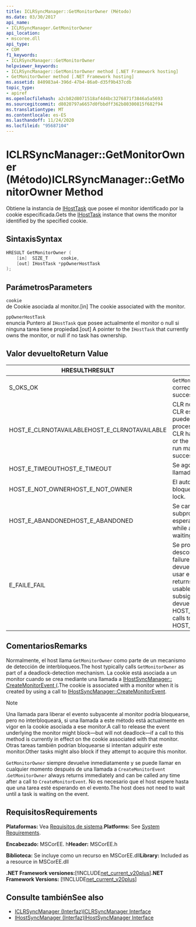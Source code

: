 ```yaml
---
title: ICLRSyncManager::GetMonitorOwner (Método)
ms.date: 03/30/2017
api_name:
- ICLRSyncManager.GetMonitorOwner
api_location:
- mscoree.dll
api_type:
- COM
f1_keywords:
- ICLRSyncManager::GetMonitorOwner
helpviewer_keywords:
- ICLRSyncManager::GetMonitorOwner method [.NET Framework hosting]
- GetMonitorOwner method [.NET Framework hosting]
ms.assetid: 840983a4-396d-47b4-86a0-d35f9b437cdb
topic_type:
- apiref
ms.openlocfilehash: a2cb82d8071518af4d4bc3276871f3846a5a5693
ms.sourcegitcommit: d8020797a6657d0fbbdff362b80300815f682f94
ms.translationtype: MT
ms.contentlocale: es-ES
ms.lasthandoff: 11/24/2020
ms.locfileid: "95687104"
---
```

# <a name="iclrsyncmanagergetmonitorowner-method"></a><span data-ttu-id="22a28-102">ICLRSyncManager::GetMonitorOwner (Método)</span><span class="sxs-lookup"><span data-stu-id="22a28-102">ICLRSyncManager::GetMonitorOwner Method</span></span>

<span data-ttu-id="22a28-103">Obtiene la instancia de [IHostTask](ihosttask-interface.md) que posee el monitor identificado por la cookie especificada.</span><span class="sxs-lookup"><span data-stu-id="22a28-103">Gets the [IHostTask](ihosttask-interface.md) instance that owns the monitor identified by the specified cookie.</span></span>  
  
## <a name="syntax"></a><span data-ttu-id="22a28-104">Sintaxis</span><span class="sxs-lookup"><span data-stu-id="22a28-104">Syntax</span></span>  
  
```cpp  
HRESULT GetMonitorOwner (  
    [in]  SIZE_T     cookie,  
    [out] IHostTask *ppOwnerHostTask  
);  
```  
  
## <a name="parameters"></a><span data-ttu-id="22a28-105">Parámetros</span><span class="sxs-lookup"><span data-stu-id="22a28-105">Parameters</span></span>  

 `cookie`  
 <span data-ttu-id="22a28-106">de Cookie asociada al monitor.</span><span class="sxs-lookup"><span data-stu-id="22a28-106">[in] The cookie associated with the monitor.</span></span>  
  
 `ppOwnerHostTask`  
 <span data-ttu-id="22a28-107">enuncia Puntero al `IHostTask` que posee actualmente el monitor o null si ninguna tarea tiene propiedad.</span><span class="sxs-lookup"><span data-stu-id="22a28-107">[out] A pointer to the `IHostTask` that currently owns the monitor, or null if no task has ownership.</span></span>  
  
## <a name="return-value"></a><span data-ttu-id="22a28-108">Valor devuelto</span><span class="sxs-lookup"><span data-stu-id="22a28-108">Return Value</span></span>  
  
|<span data-ttu-id="22a28-109">HRESULT</span><span class="sxs-lookup"><span data-stu-id="22a28-109">HRESULT</span></span>|<span data-ttu-id="22a28-110">Descripción</span><span class="sxs-lookup"><span data-stu-id="22a28-110">Description</span></span>|  
|-------------|-----------------|  
|<span data-ttu-id="22a28-111">S_OK</span><span class="sxs-lookup"><span data-stu-id="22a28-111">S_OK</span></span>|<span data-ttu-id="22a28-112">`GetMonitorOwner` se devolvió correctamente.</span><span class="sxs-lookup"><span data-stu-id="22a28-112">`GetMonitorOwner` returned successfully.</span></span>|  
|<span data-ttu-id="22a28-113">HOST_E_CLRNOTAVAILABLE</span><span class="sxs-lookup"><span data-stu-id="22a28-113">HOST_E_CLRNOTAVAILABLE</span></span>|<span data-ttu-id="22a28-114">CLR no se ha cargado en un proceso o CLR está en un estado en el que no puede ejecutar código administrado ni procesar la llamada correctamente.</span><span class="sxs-lookup"><span data-stu-id="22a28-114">The CLR has not been loaded into a process, or the CLR is in a state in which it cannot run managed code or process the call successfully.</span></span>|  
|<span data-ttu-id="22a28-115">HOST_E_TIMEOUT</span><span class="sxs-lookup"><span data-stu-id="22a28-115">HOST_E_TIMEOUT</span></span>|<span data-ttu-id="22a28-116">Se agotó el tiempo de espera de la llamada.</span><span class="sxs-lookup"><span data-stu-id="22a28-116">The call timed out.</span></span>|  
|<span data-ttu-id="22a28-117">HOST_E_NOT_OWNER</span><span class="sxs-lookup"><span data-stu-id="22a28-117">HOST_E_NOT_OWNER</span></span>|<span data-ttu-id="22a28-118">El autor de la llamada no posee el bloqueo.</span><span class="sxs-lookup"><span data-stu-id="22a28-118">The caller does not own the lock.</span></span>|  
|<span data-ttu-id="22a28-119">HOST_E_ABANDONED</span><span class="sxs-lookup"><span data-stu-id="22a28-119">HOST_E_ABANDONED</span></span>|<span data-ttu-id="22a28-120">Se canceló un evento mientras un subproceso o fibra bloqueados estaba esperando en él.</span><span class="sxs-lookup"><span data-stu-id="22a28-120">An event was canceled while a blocked thread or fiber was waiting on it.</span></span>|  
|<span data-ttu-id="22a28-121">E_FAIL</span><span class="sxs-lookup"><span data-stu-id="22a28-121">E_FAIL</span></span>|<span data-ttu-id="22a28-122">Se produjo un error grave desconocido.</span><span class="sxs-lookup"><span data-stu-id="22a28-122">An unknown catastrophic failure occurred.</span></span> <span data-ttu-id="22a28-123">Cuando un método devuelve E_FAIL, CLR ya no se puede usar en el proceso.</span><span class="sxs-lookup"><span data-stu-id="22a28-123">When a method returns E_FAIL, the CLR is no longer usable within the process.</span></span> <span data-ttu-id="22a28-124">Las llamadas subsiguientes a métodos de hospedaje devuelven HOST_E_CLRNOTAVAILABLE.</span><span class="sxs-lookup"><span data-stu-id="22a28-124">Subsequent calls to hosting methods return HOST_E_CLRNOTAVAILABLE.</span></span>|  
  
## <a name="remarks"></a><span data-ttu-id="22a28-125">Comentarios</span><span class="sxs-lookup"><span data-stu-id="22a28-125">Remarks</span></span>  

 <span data-ttu-id="22a28-126">Normalmente, el host llama `GetMonitorOwner` como parte de un mecanismo de detección de interbloqueos.</span><span class="sxs-lookup"><span data-stu-id="22a28-126">The host typically calls `GetMonitorOwner` as part of a deadlock-detection mechanism.</span></span> <span data-ttu-id="22a28-127">La cookie está asociada a un monitor cuando se crea mediante una llamada a [IHostSyncManager:: CreateMonitorEvent (](ihostsyncmanager-createmonitorevent-method.md).</span><span class="sxs-lookup"><span data-stu-id="22a28-127">The cookie is associated with a monitor when it is created by using a call to [IHostSyncManager::CreateMonitorEvent](ihostsyncmanager-createmonitorevent-method.md).</span></span>  
  
> [!NOTE]
> <span data-ttu-id="22a28-128">Una llamada para liberar el evento subyacente al monitor podría bloquearse, pero no interbloqueará, si una llamada a este método está actualmente en vigor en la cookie asociada a ese monitor.</span><span class="sxs-lookup"><span data-stu-id="22a28-128">A call to release the event underlying the monitor might block—but will not deadlock—if a call to this method is currently in effect on the cookie associated with that monitor.</span></span> <span data-ttu-id="22a28-129">Otras tareas también podrían bloquearse si intentan adquirir este monitor.</span><span class="sxs-lookup"><span data-stu-id="22a28-129">Other tasks might also block if they attempt to acquire this monitor.</span></span>  
  
 <span data-ttu-id="22a28-130">`GetMonitorOwner` siempre devuelve inmediatamente y se puede llamar en cualquier momento después de una llamada a `CreateMonitorEvent` .</span><span class="sxs-lookup"><span data-stu-id="22a28-130">`GetMonitorOwner` always returns immediately and can be called any time after a call to `CreateMonitorEvent`.</span></span> <span data-ttu-id="22a28-131">No es necesario que el host espere hasta que una tarea esté esperando en el evento.</span><span class="sxs-lookup"><span data-stu-id="22a28-131">The host does not need to wait until a task is waiting on the event.</span></span>  
  
## <a name="requirements"></a><span data-ttu-id="22a28-132">Requisitos</span><span class="sxs-lookup"><span data-stu-id="22a28-132">Requirements</span></span>  

 <span data-ttu-id="22a28-133">**Plataformas:** Vea [Requisitos de sistema](../../get-started/system-requirements.md).</span><span class="sxs-lookup"><span data-stu-id="22a28-133">**Platforms:** See [System Requirements](../../get-started/system-requirements.md).</span></span>  
  
 <span data-ttu-id="22a28-134">**Encabezado:** MSCorEE. h</span><span class="sxs-lookup"><span data-stu-id="22a28-134">**Header:** MSCorEE.h</span></span>  
  
 <span data-ttu-id="22a28-135">**Biblioteca:** Se incluye como un recurso en MSCorEE.dll</span><span class="sxs-lookup"><span data-stu-id="22a28-135">**Library:** Included as a resource in MSCorEE.dll</span></span>  
  
 <span data-ttu-id="22a28-136">**.NET Framework versiones:**[!INCLUDE[net_current_v20plus](../../../../includes/net-current-v20plus-md.md)]</span><span class="sxs-lookup"><span data-stu-id="22a28-136">**.NET Framework Versions:** [!INCLUDE[net_current_v20plus](../../../../includes/net-current-v20plus-md.md)]</span></span>  
  
## <a name="see-also"></a><span data-ttu-id="22a28-137">Consulte también</span><span class="sxs-lookup"><span data-stu-id="22a28-137">See also</span></span>

- [<span data-ttu-id="22a28-138">ICLRSyncManager (Interfaz)</span><span class="sxs-lookup"><span data-stu-id="22a28-138">ICLRSyncManager Interface</span></span>](iclrsyncmanager-interface.md)
- [<span data-ttu-id="22a28-139">IHostSyncManager (Interfaz)</span><span class="sxs-lookup"><span data-stu-id="22a28-139">IHostSyncManager Interface</span></span>](ihostsyncmanager-interface.md)
